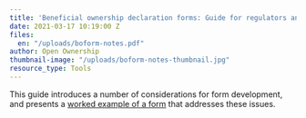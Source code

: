 ```yaml
---
title: 'Beneficial ownership declaration forms: Guide for regulators and designers'
date: 2021-03-17 10:19:00 Z
files:
  en: "/uploads/boform-notes.pdf"
author: Open Ownership
thumbnail-image: "/uploads/boform-notes-thumbnail.jpg"
resource_type: Tools
---
```


This guide introduces a number of considerations for form development, and presents a [worked example of a form](https://docs.google.com/spreadsheets/d/1oPJpRserD8AQAii1pRmrfpKekVqgwpM6Dl-kfybpD3o/edit?urp=gmail_link&gxids=7628#gid=1777743984) that addresses these issues.